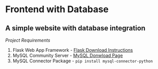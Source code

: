 # Frontend with Database
## A simple website with database integration

*Project Requirements*

1. Flask Web App Framework - [Flask Download Instructions](https://flask.palletsprojects.com/en/3.0.x/)
2. MySQL Community Server - [MySQL Donwload Page](https://dev.mysql.com/downloads/mysql/)
3. MySQL Connector Package - `pip install mysql-connector-python`
